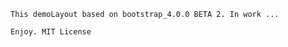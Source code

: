 ﻿
    This demoLayout based on bootstrap_4.0.0 BETA 2. In work ...
    
    Enjoy. MIT License
    
